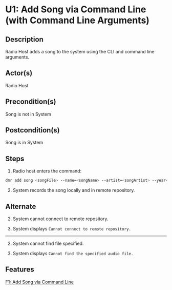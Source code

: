# U1: Add Song via Command Line (with Command Line Arguments)

## Description

Radio Host adds a song to the system using the CLI and command line arguments.

## Actor(s)
 Radio Host

## Precondition(s)
 Song is not in System

## Postcondition(s)
 Song is in System

## Steps

1) Radio host enters the command:
```bash
dmr add song <songFile> --name=<songName> --artist=<songArtist> --year=<songYear>
```
2) System records the song locally and in remote repository.

## Alternate

2) System cannot connect to remote repository.

3) System displays `Cannot connect to remote repository.`

---

2) System cannot find file specified.

3) System displays `Cannot find the specified audio file.`

## Features
[F1: Add Song via Command Line](../features/#f1-add-song-via-command-line)

